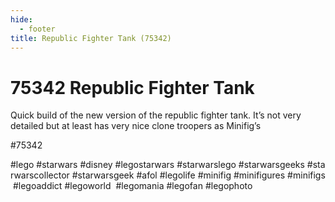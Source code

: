 ```yaml
---
hide:
  - footer
title: Republic Fighter Tank (75342)
---
```


# 75342 Republic Fighter Tank

Quick build of the new version of the republic fighter tank. It’s not very detailed but at least has very nice clone troopers as Minifig’s

#75342 
 
 
#lego #starwars #disney #legostarwars #starwarslego #starwarsgeeks #starwarscollector #starwarsgeek #afol #legolife #minifig #minifigures #minifigs #legoaddict #legoworld  #legomania #legofan #legophoto 

